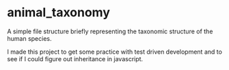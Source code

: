 # animal_taxonomy

A simple file structure briefly representing the taxonomic structure of the human species.

I made this project to get some practice with test driven development and to see if I could figure out inheritance in javascript.
